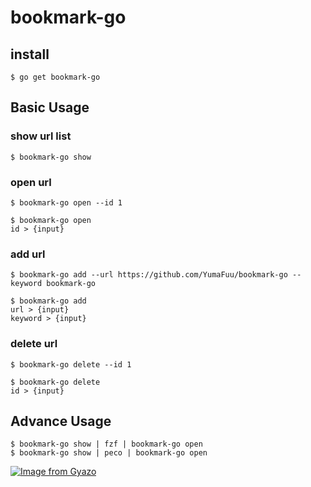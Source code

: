 # bookmark-go

## install
```
$ go get bookmark-go
```

## Basic Usage
### show url list
```
$ bookmark-go show
```

### open url
```
$ bookmark-go open --id 1
```
```
$ bookmark-go open
id > {input}
```

### add url
```
$ bookmark-go add --url https://github.com/YumaFuu/bookmark-go --keyword bookmark-go
```
```
$ bookmark-go add
url > {input}
keyword > {input}
```

### delete url
```
$ bookmark-go delete --id 1
```
```
$ bookmark-go delete
id > {input}
```

## Advance Usage
```
$ bookmark-go show | fzf | bookmark-go open
$ bookmark-go show | peco | bookmark-go open
```
[![Image from Gyazo](https://i.gyazo.com/4fe94e15c423e6ffa6ec50f9ffa36b2b.gif)](https://gyazo.com/4fe94e15c423e6ffa6ec50f9ffa36b2b)

